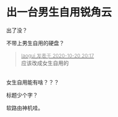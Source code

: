 # 出一台男生自用锐角云


出了没？

 不带上男生自用的硬盘？

<div class="quote"><blockquote><font size="2"><a href="https://www.hostloc.com/forum.php?mod=redirect&amp;goto=findpost&amp;pid=9328583&amp;ptid=756492" target="_blank"><font color="#999999">laogui 发表于 2020-10-20 20:17</font></a></font><br />
应该改成女生自用的</blockquote></div><br />
女生自用能有啥？？？

标题少个字？

软路由神机哇。
